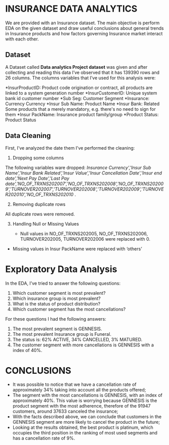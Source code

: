 # INSURANCE DATA ANALYTICS



We are provided with an Insurance dataset.
The main objective is perform EDA on the given dataset and draw useful conclusions about general trends in Insurance products and how factors governing Insurance market interact with each other.

 

## Dataset	

A Dataset called **Data analytics Project dataset** was given and after collecting and reading this data I’ve observed that it has 139390 rows and 26 columns.
The columns variables that I’ve used for this analysis were:

*InsurProductID:   Product code origination or contract, all products are linked to a system generation number 
*InsurCustomerID: 	Unique system bank id customer number
*Sub Seg: 	Customer Segment
*Insurance:  Currency	Currency
*Insur Sub Name: 	Product Name
*Insur Bank:   Related	Some products that a merely mandatory, e.g. there's no need to sign for them 
*Insur PackName:  	Insurance product family/group
*Product Status: 	Product Status



## Data Cleaning
First, I’ve analyzed the date them I’ve performed the cleaning:

1.	Dropping some columns

The following variables ware dropped: *Insurance Currency','Insur Sub Name','Insur Bank Related','Insur Value','Insur Cancellation Date','Insur end date','Next Pay Date','Last Pay date','NO_OF_TRXNS202007','NO_OF_TRXNS202008','NO_OF_TRXNS202009','TURNOVER202007','TURNOVER202008','TURNOVER202009','TURNOVER202010','NO_OF_TRXNS202010* .

2.	Removing duplicate rows

All duplicate rows were removed.

3.	Handling Null or Missing Values

	- Null values in NO_OF_TRXNS202005, NO_OF_TRXNS202006, TURNOVER202005, TURNOVER202006 were replaced with 0.
  - Missing values in Insur PackName were replaced with ‘others’

# Exploratory Data Analysis 

In the EDA, I’ve tried to answer the following questions:
1. Which customer segment is most prevalent?
2. Which insurance group is most prevalent?
3. What is the status of product distribution?
4. Which customer segment has the most cancellations?

For these questions I had the following answers:

1. The most prevalent segment is GENNESIS.
2. The most prevalent Insurance group is Funeral.
3. The status is: 62% ACTIVE, 34% CANCELLED, 3% MATURED.
4. The customer segment with more cancellations is GENNESIS with a index of 40%.

# CONCLUSIONS

-	It was possible to notice that we have a cancellation rate of approximately 34% taking into account all the products offered;
-	The segment with the most cancellations is GENNESIS, with an index of approximately 40%. This value is worrying because GENNESIS is the product segment with the most adherence, therefore of the 91947 customers, around 37633 canceled the insurance;
-	With the facts described above, we can conclude that customers in the GENNESIS segment are more likely to cancel the product in the future;
-	Looking at the results obtained, the best product is platinum, which occupies the third position in the ranking of most used segments and has a cancellation rate of 9%.
